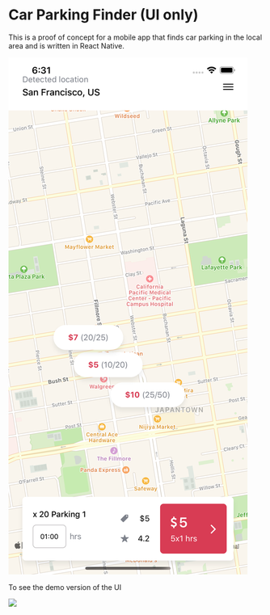 # Car Parking Finder (UI only)

This is a proof of concept for a mobile app that finds car parking in the local area and is written in React Native.

![](screenshot/carparking.png)

To see the demo version of the UI

![](screeenshot/carparkingqr.png)
